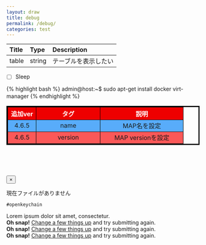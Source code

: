 ```yaml
---
layout: draw
title: debug
permalink: /debug/
categories: test
---
```

 |Title|Type|Description|
|:---|:---|:---|
|table|string|テーブルを表示したい|
  


- [ ] Sleep

{% highlight bash %}
admin@host:~$ sudo apt-get install docker virt-manager
{% endhighlight %}
　　

<table border="3" width="500" cellspacing="3" cellpadding="" bordercolor="#000000">
<tr>
<th bgcolor="#EE0000"><font color="#FFFFFF">追加ver</font></th>
<th bgcolor="#EE0000" width="100"><font color="#FFFFFF">タグ</font></th>
<th bgcolor="#EE0000" width="200"><font color="#FFFFFF">説明</font></th>
</tr>
<tr>
<td bgcolor="#58ACFA" align="center" nowrap>4.6.5</td>
<td bgcolor="#58ACFA" align="center" width="150">name</td>
<td bgcolor="#58ACFA" align="center" width="200">MAP名を設定</td>
</tr>
<tr>
<td bgcolor="#FA5858" align="center" nowrap>4.6.5</td>
<td bgcolor="#FA5858" align="center" width="150">version</td>
<td bgcolor="#FA5858" align="center" width="200">MAP versionを設定</td>
</tr>
</table>


<div class="tab-pane fade active in" id="minecraft">
                <div class="alert alert-dismissible alert-warning" style="margin-right: 5rem; margin-top: 5rem;">
                    <button type="button" class="close" data-dismiss="alert">&times;</button>
                    <p>現在ファイルがありません</p>
                </div>
            </div>
  
<code class="highlighter-rouge">#openkeychain</code>


  <div class="col-md-5 col-md-offset-1 portfolio-item">
    <div class="alert alert-danger alert-msg" role="alert">
      <span>Lorem ipsum dolor sit amet, consectetur.</span>
    </div>
    <div class="alert alert-danger alert-msg">
      <strong>Oh snap!</strong> <a href="#" class="alert-link">Change a few things up</a> and try submitting again.
    </div>
    <div class="alert alert-danger alert-msg">
      <strong>Oh snap!</strong> <a href="#" class="alert-link">Change a few things up</a> and try submitting again.
    </div>
    <div class="alert alert-danger alert-msg">
      <strong>Oh snap!</strong> <a href="#" class="alert-link">Change a few things up</a> and try submitting again.
    </div>
  </div>
